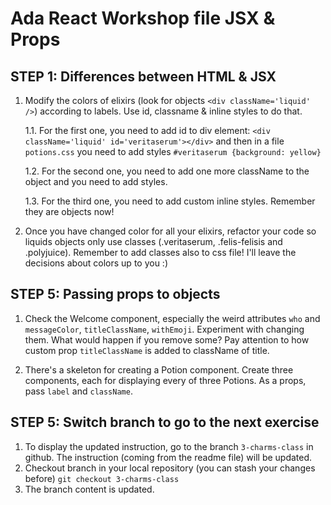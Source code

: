 # Ada React Workshop file JSX & Props

## STEP 1: Differences between HTML & JSX

1. Modify the colors of elixirs (look for objects  `<div className='liquid' />`) according to labels. Use id, classname & inline styles to do that.
    
    1.1. For the first one, you need to add id to div element: `<div className='liquid' id='veritaserum'></div>`
    and then in a file `potions.css` you need to add styles `#veritaserum {background: yellow}`
    
    1.2. For the second one, you need to add one more className to the object and you need to add styles.
    
    1.3. For the third one, you need to add custom inline styles. Remember they are objects now!

2. Once you have changed color for all your elixirs, refactor your code so liquids objects only use classes (.veritaserum, .felis-felisis and .polyjuice). Remember to add classes also to css file! I'll leave the decisions about colors up to you :)

## STEP 5: Passing props to objects

1. Check the Welcome component, especially the weird attributes `who` and `messageColor`, `titleClassName`, `withEmoji`. Experiment with changing them. What would happen if you remove some? Pay attention to how custom prop `titleClassName` is added to className of title.

2. There's a skeleton for creating a Potion component. Create three components, each for displaying every of three Potions. As a props, pass `label` and `className`.

## STEP 5: Switch branch to go to the next exercise

1. To display the updated instruction, go to the branch `3-charms-class` in github. The instruction (coming from the readme file) will be updated.
2. Checkout branch in your local repository (you can stash your changes before) `git checkout 3-charms-class`
3. The branch content is updated.
